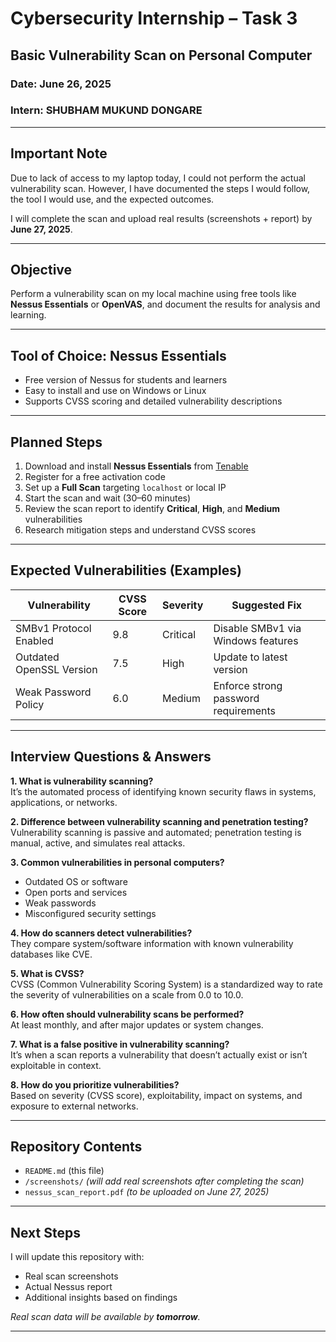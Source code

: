 #  Cybersecurity Internship – Task 3

##  Basic Vulnerability Scan on Personal Computer

###  Date: June 26, 2025  
###  Intern: SHUBHAM MUKUND DONGARE

---

##  Important Note

Due to lack of access to my laptop today, I could not perform the actual vulnerability scan. However, I have documented the steps I would follow, the tool I would use, and the expected outcomes.

I will complete the scan and upload real results (screenshots + report) by **June 27, 2025**.

---

## Objective

Perform a vulnerability scan on my local machine using free tools like **Nessus Essentials** or **OpenVAS**, and document the results for analysis and learning.

---

##  Tool of Choice: Nessus Essentials

- Free version of Nessus for students and learners
- Easy to install and use on Windows or Linux
- Supports CVSS scoring and detailed vulnerability descriptions

---

##  Planned Steps

1. Download and install **Nessus Essentials** from [Tenable](https://www.tenable.com/products/nessus/nessus-essentials)
2. Register for a free activation code
3. Set up a **Full Scan** targeting `localhost` or local IP
4. Start the scan and wait (30–60 minutes)
5. Review the scan report to identify **Critical**, **High**, and **Medium** vulnerabilities
6. Research mitigation steps and understand CVSS scores

---

##  Expected Vulnerabilities (Examples)

| Vulnerability                     | CVSS Score | Severity  | Suggested Fix                         |
|----------------------------------|------------|-----------|----------------------------------------|
| SMBv1 Protocol Enabled           | 9.8        | Critical  | Disable SMBv1 via Windows features     |
| Outdated OpenSSL Version        | 7.5        | High      | Update to latest version               |
| Weak Password Policy             | 6.0        | Medium    | Enforce strong password requirements   |

---

##  Interview Questions & Answers

**1. What is vulnerability scanning?**  
It’s the automated process of identifying known security flaws in systems, applications, or networks.

**2. Difference between vulnerability scanning and penetration testing?**  
Vulnerability scanning is passive and automated; penetration testing is manual, active, and simulates real attacks.

**3. Common vulnerabilities in personal computers?**  
- Outdated OS or software  
- Open ports and services  
- Weak passwords  
- Misconfigured security settings

**4. How do scanners detect vulnerabilities?**  
They compare system/software information with known vulnerability databases like CVE.

**5. What is CVSS?**  
CVSS (Common Vulnerability Scoring System) is a standardized way to rate the severity of vulnerabilities on a scale from 0.0 to 10.0.

**6. How often should vulnerability scans be performed?**  
At least monthly, and after major updates or system changes.

**7. What is a false positive in vulnerability scanning?**  
It’s when a scan reports a vulnerability that doesn’t actually exist or isn’t exploitable in context.

**8. How do you prioritize vulnerabilities?**  
Based on severity (CVSS score), exploitability, impact on systems, and exposure to external networks.

---

##  Repository Contents

- `README.md` (this file)
- `/screenshots/` _(will add real screenshots after completing the scan)_
- `nessus_scan_report.pdf` _(to be uploaded on June 27, 2025)_

---

##  Next Steps

I will update this repository with:
- Real scan screenshots  
- Actual Nessus report  
- Additional insights based on findings  

 _Real scan data will be available by **tomorrow**._

---
